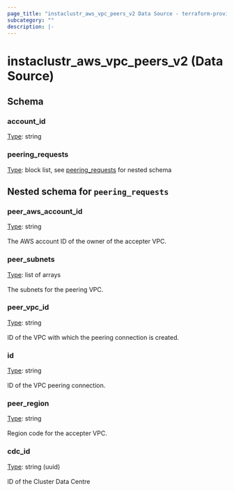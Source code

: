 ```yaml
---
page_title: "instaclustr_aws_vpc_peers_v2 Data Source - terraform-provider-instaclustr"
subcategory: ""
description: |-
---
```


# instaclustr_aws_vpc_peers_v2 (Data Source)

## Schema
### account_id<br>
<ins>Type</ins>: string<br>

### peering_requests<br>
<ins>Type</ins>: block list, see [peering_requests](#nested--peering_requests) for nested schema<br>

<a id="nested--peering_requests"></a>
## Nested schema for `peering_requests`<br>

### peer_aws_account_id<br>
<ins>Type</ins>: string<br>
<br>The AWS account ID of the owner of the accepter VPC.
### peer_subnets<br>
<ins>Type</ins>: list of arrays<br>
<br>The subnets for the peering VPC.
### peer_vpc_id<br>
<ins>Type</ins>: string<br>
<br>ID of the VPC with which the peering connection is created.
### id<br>
<ins>Type</ins>: string<br>
<br>ID of the VPC peering connection.
### peer_region<br>
<ins>Type</ins>: string<br>
<br>Region code for the accepter VPC.
### cdc_id<br>
<ins>Type</ins>: string (uuid)<br>
<br>ID of the Cluster Data Centre

